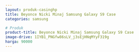 ```yaml
---
layout: produk-casinghp
title: Beyonce Nicki Minaj Samsung Galaxy S9 Case
categories: samsung

# Produk
product-title: Beyonce Nicki Minaj Samsung Galaxy S9 Case
image-drive: 1IYB1_PNGfw86sLV_j3sEjHNqMYyF319g
harga: 90000
---
```

